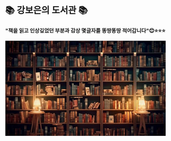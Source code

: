 # 📚 강보은의 도서관 📚


### "책을 읽고 인상깊었던 부분과 감상 몇글자를 똥땅똥땅 적어갑니다"😊⭐⭐⭐

<img src="https://github.com/bbobbony/Images/blob/main/%EB%8F%84%EC%84%9C/Bookshelf%20Photos%20-%20Download%20Free%20High-Quality%20Pictures%20_%20Freepik.jpg?raw=true" width="575" height="300" />


